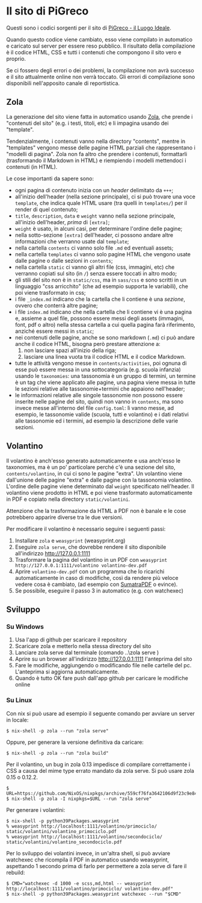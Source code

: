 # Il sito di PiGreco

Questi sono i codici sorgenti per il sito di
[PiGreco - il Luogo Ideale](https://pigreco.luogoideale.org).

Quando questo codice viene cambiato, esso viene compilato in automatico e
caricato sul server per essere reso pubblico. Il risultato della compilazione è
il codice HTML, CSS e tutti i contenuti che compongono il sito vero e proprio.

Se ci fossero degli errori o dei problemi, la compilazione non avrà successo e
il sito attualmente online non verrà toccato. Gli errori di compilazione sono
disponibili nell'apposito canale di reportistica.

## Zola

La generazione del sito viene fatta in automatico usando
[Zola](https://www.getzola.org), che prende i "contenuti del sito"
(e.g. i testi, titoli, etc) e li impagina usando dei "template".

Tendenzialmente, i contenuti vanno nella directory "contents", mentre in
"templates" vengono messe delle pagine HTML parziali che rappresentano i
"modelli di pagina". Zola non fa altro che prendere i contenuti, formattarli
(trasformando il Markdown in HTML) e riempiendo i modelli mettendoci
i contenuti (in HTML).

Le cose importanti da sapere sono:

 - ogni pagina di contenuto inizia con un _header_ delimitato da `+++`;
 - all'inizio dell'header (nella sezione principale), ci si può trovare una voce
   `template`, che indica quale HTML usare (tra quelli in `templates/`) per il
   render di quel contenuto;
 - `title`, `description`, `data` e `weight` vanno nella sezione principale,
   all'inizio dell'header, _prima_ di `[extra]`;
 - `weight` è usato, in alcuni casi, per determinare l'ordine delle pagine;
 - nella sotto-sezione `[extra]` dell'header, ci possono andare altre
   informazioni che verranno usate dal `template`;
 - nella cartella `contents` ci vanno solo file `.md` ed eventuali assets;
 - nella cartella `templates` ci vanno solo pagine HTML che vengono usate dalle
   pagine o dalle sezioni in `contents`;
 - nella cartella `static` ci vanno gli altri file (css, immagini, etc) che
   verranno copiati sul sito (in `/`) senza essere toccati in altro modo;
 - gli stili del sito non è in `static/css`, ma in `sass/css` e sono scritti in
   un linguaggio "css arricchito" (che ad esempio supporta le variabili), che
   poi viene trasformato in css;
 - i file `_index.md` indicano che la cartella che li contiene è una _sezione_,
   ovvero che conterrà altre pagine;
 - i file `index.md` indicano che nella cartella che li contiene vi è una pagina
   e, assieme a quel file, possono essere messi degli assets (immagini, font,
   pdf o altro) nella stessa cartella a cui quella pagina farà riferimento,
   anziché essere messi in `static`;
 - nei contenuti delle pagine, anche se sono markdown (`.md`) ci può andare
   anche il codice HTML, bisogna però prestare attenzione a:
   1. non lasciare spazi all'inizio della riga;
   2. lasciare una linea vuota tra il codice HTML e il codice Markdown.
 - tutte le attività vengono messe in `contents/activities`, poi ognuna di esse
   può essere messa in una sottocategoria (e.g. scuola infanzia) usando le
   `taxonomies`: una tassonomia è un gruppo di termini, un termine è un tag che
   viene applicato alle pagine, una pagina viene messa in tutte le sezioni
   relative alle tassonomie+termini che appaiono nell'header;
 - le informazioni relative alle singole tassonomie non possono essere inserite
   nelle pagine del sito, quindi non vanno in `contents`, ma sono invece messe
   all'interno del file `config.toml`: lì vanno messe, ad esempio, le tassonomie
   valide (scuola, tutti e volantino) e i dati relativi alle tassonomie ed i
   termini, ad esempio la descrizione delle varie sezioni.

## Volantino

Il volantino è anch'esso generato automaticamente e usa anch'esso le taxonomies,
ma è un po' particolare perché c'è una sezione del sito, `contents/volantino`,
in cui ci sono le pagine "extra". Un volantino viene dall'unione delle pagine
"extra" e dalle pagine con la tassonomia volantino.
L'ordine delle pagine viene determinato dal `weight` specificato nell'header.
Il volantino viene prodotto in HTML e poi viene trasformato automaticamente in
PDF e copiato nella directory `static/volantini`.

Attenzione che la trasformazione da HTML a PDF non è banale e le cose potrebbero
apparire diverse tra le due versioni.

Per modificare il volantino è necessario seguire i seguenti passi:

1. Installare `zola` e `weasyprint` (weasyprint.org)
2. Eseguire `zola serve`, che dovrebbe rendere il sito disponibile all'indirizzo
   http://127.0.0.1:1111
3. Trasformare la pagina del volantino in un PDF con
   `weasyprint http://127.0.0.1:1111/volantino volantino-dev.pdf`
4. Aprire `volantino-dev.pdf` con un programma che lo ricarichi automaticamente
   in caso di modifiche, così da rendere più veloce vedere cosa è cambiato,
   (ad esempio con [SumatraPDF](https://www.sumatrapdfreader.org) o evince).
5. Se possibile, eseguire il passo 3 in automatico (e.g. con watchexec)

## Sviluppo

### Su Windows

1. Usa l'app di github per scaricare il repository
2. Scaricare zola e metterlo nella stessa directory del sito
3. Lanciare zola serve dal terminale (comando ..\zola serve )
4. Aprire su un browser all'indirizzo http://127.0.0.1:1111 l'anteprima del sito
5. Fare le modifiche, aggiungendo o modificando file nelle cartelle del pc. L'anteprima si aggiorna automaticamente.
6. Quando è tutto OK fare push dall'app github per caricare le modifiche online

### Su Linux

Con nix si può usare ad esempio il seguente comando per avviare un server in locale:

    $ nix-shell -p zola --run "zola serve"

Oppure, per generare la versione definitiva da caricare:

    $ nix-shell -p zola --run "zola build"

Per il volantino, un bug in zola 0.13 impedisce di compilare correttamente i CSS
a causa del mime type errato mandato da zola serve. Si può usare zola 0.15 o 0.12.2.

    $ URL=https://github.com/NixOS/nixpkgs/archive/559cf76fa3642106d9f23c9e845baf4d354be682.tar.gz
    $ nix-shell -p zola -I nixpkgs=$URL --run "zola serve"

Per generare i volantini:

    $ nix-shell -p python39Packages.weasyprint
    % weasyprint http://localhost:1111/volantino/primociclo/ static/volantini/volantino_primociclo.pdf
    % weasyprint http://localhost:1111/volantino/secondociclo/ static/volantini/volantino_secondociclo.pdf

Per lo sviluppo dei volantini invece, in un'altra shell, si può avviare watchexec
che ricompila il PDF in automatico usando weasyprint, aspettando 1 secondo prima
di farlo per permettere a zola serve di fare il rebuild:

    $ CMD="watchexec -d 1000 -e scss,md,html -- weasyprint http://localhost:1111/volantino/primociclo/ volantino-dev.pdf"
    $ nix-shell -p python39Packages.weasyprint watchexec --run "$CMD"
